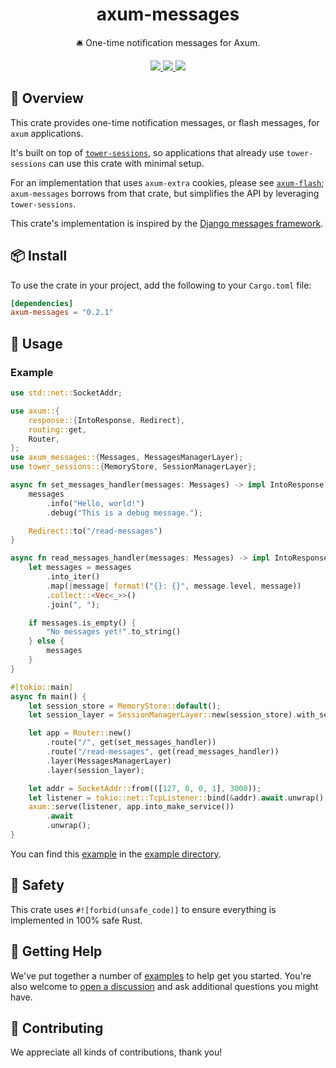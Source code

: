<h1 align="center">
    axum-messages
</h1>

<p align="center">
    🛎️ One-time notification messages for Axum.
</p>

<div align="center">
    <a href="https://crates.io/crates/axum-messages">
        <img src="https://img.shields.io/crates/v/axum-messages.svg" />
    </a>
    <a href="https://docs.rs/axum-messages">
        <img src="https://docs.rs/axum-messages/badge.svg" />
    </a>
    <a href="https://github.com/maxcountryman/axum-messages/actions/workflows/rust.yml">
        <img src="https://github.com/maxcountryman/axum-messages/actions/workflows/rust.yml/badge.svg" />
    </a>
</div>

## 🎨 Overview

This crate provides one-time notification messages, or flash messages, for `axum` applications.

It's built on top of [`tower-sessions`](https://github.com/maxcountryman/tower-sessions), so applications that already use `tower-sessions` can use this crate with minimal setup.

For an implementation that uses `axum-extra` cookies, please see [`axum-flash`](https://crates.io/crates/axum-flash); `axum-messages` borrows from that crate, but simplifies the API by leveraging `tower-sessions`.

This crate's implementation is inspired by the [Django messages framework](https://docs.djangoproject.com/en/5.0/ref/contrib/messages/).

## 📦 Install

To use the crate in your project, add the following to your `Cargo.toml` file:

```toml
[dependencies]
axum-messages = "0.2.1"
```

## 🤸 Usage

### Example

```rust
use std::net::SocketAddr;

use axum::{
    response::{IntoResponse, Redirect},
    routing::get,
    Router,
};
use axum_messages::{Messages, MessagesManagerLayer};
use tower_sessions::{MemoryStore, SessionManagerLayer};

async fn set_messages_handler(messages: Messages) -> impl IntoResponse {
    messages
        .info("Hello, world!")
        .debug("This is a debug message.");

    Redirect::to("/read-messages")
}

async fn read_messages_handler(messages: Messages) -> impl IntoResponse {
    let messages = messages
        .into_iter()
        .map(|message| format!("{}: {}", message.level, message))
        .collect::<Vec<_>>()
        .join(", ");

    if messages.is_empty() {
        "No messages yet!".to_string()
    } else {
        messages
    }
}

#[tokio::main]
async fn main() {
    let session_store = MemoryStore::default();
    let session_layer = SessionManagerLayer::new(session_store).with_secure(false);

    let app = Router::new()
        .route("/", get(set_messages_handler))
        .route("/read-messages", get(read_messages_handler))
        .layer(MessagesManagerLayer)
        .layer(session_layer);

    let addr = SocketAddr::from(([127, 0, 0, 1], 3000));
    let listener = tokio::net::TcpListener::bind(&addr).await.unwrap();
    axum::serve(listener, app.into_make_service())
        .await
        .unwrap();
}
```

You can find this [example][basic-example] in the [example directory][examples].

## 🦺 Safety

This crate uses `#![forbid(unsafe_code)]` to ensure everything is implemented in 100% safe Rust.

## 🛟 Getting Help

We've put together a number of [examples][examples] to help get you started. You're also welcome to [open a discussion](https://github.com/maxcountryman/axum-messages/discussions/new?category=q-a) and ask additional questions you might have.

## 👯 Contributing

We appreciate all kinds of contributions, thank you!

[basic-example]: https://github.com/maxcountryman/axum-messages/tree/main/examples/basic.rs
[examples]: https://github.com/maxcountryman/axum-messages/tree/main/examples
